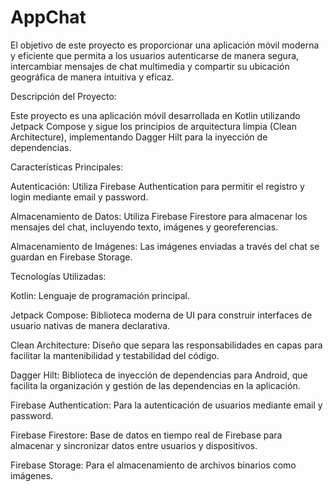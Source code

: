 # AppChat
El objetivo de este proyecto es proporcionar una aplicación móvil moderna y eficiente que permita a los usuarios autenticarse de manera segura, intercambiar mensajes de chat multimedia y compartir su ubicación geográfica de manera intuitiva y eficaz.

Descripción del Proyecto:

Este proyecto es una aplicación móvil desarrollada en Kotlin utilizando Jetpack Compose y sigue los principios de arquitectura limpia (Clean Architecture), implementando Dagger Hilt para la inyección de dependencias.

Características Principales:

Autenticación: Utiliza Firebase Authentication para permitir el registro y login mediante email y password.

Almacenamiento de Datos: Utiliza Firebase Firestore para almacenar los mensajes del chat, incluyendo texto, imágenes y georeferencias.

Almacenamiento de Imágenes: Las imágenes enviadas a través del chat se guardan en Firebase Storage.

Tecnologías Utilizadas:

Kotlin: Lenguaje de programación principal.

Jetpack Compose: Biblioteca moderna de UI para construir interfaces de usuario nativas de manera declarativa.

Clean Architecture: Diseño que separa las responsabilidades en capas para facilitar la mantenibilidad y testabilidad del código.

Dagger Hilt: Biblioteca de inyección de dependencias para Android, que facilita la organización y gestión de las dependencias en la aplicación.

Firebase Authentication: Para la autenticación de usuarios mediante email y password.

Firebase Firestore: Base de datos en tiempo real de Firebase para almacenar y sincronizar datos entre usuarios y dispositivos.

Firebase Storage: Para el almacenamiento de archivos binarios como imágenes.
